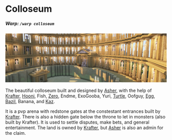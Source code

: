 # Colloseum

##### Warp: `/warp colloseum`

![The colloseum](src/colloseum-background-complimentary.png)

The beautiful colloseum built and designed by [Asher](asher), with the help of [Krafter](krafter), [Hooni](hooni), Fish, [Zero](zeroaura), Endme, ExoGooba, Yuri, [Turtle](turtlezzzz), Oofguy, [Egg](eggleague), [Bazil](bazilleaf), Banana, and [Kaz](kazmirezelite).

It is a pvp arena with redstone gates at the constestant entrances built by [Krafter](krafter). There is also a hidden gate below the throne to let in monsters (also built by Krafter). It is used to settle disputes, make bets, and general entertainment. The land is owned by [Krafter](krafter), but [Asher](asher) is also an admin for the claim.